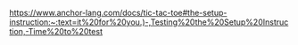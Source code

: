 https://www.anchor-lang.com/docs/tic-tac-toe#the-setup-instruction:~:text=it%20for%20you.)-,Testing%20the%20Setup%20Instruction,-Time%20to%20test